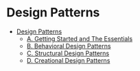 # Design Patterns

- [Design Patterns]()
  - [A. Getting Started and The Essentials](a_getting_started/)
  - [B. Behavioral Design Patterns](b_behavioral/)
  - [C. Structural Design Patterns](c_structural/)
  - [D. Creational Design Patterns](d_creational/)
